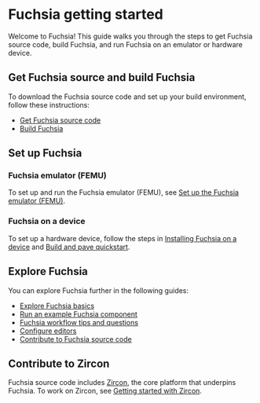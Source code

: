 # Fuchsia getting started

Welcome to Fuchsia! This guide walks you through the steps to get Fuchsia source code,
build Fuchsia, and run Fuchsia on an emulator or hardware device.

## Get Fuchsia source and build Fuchsia

To download the Fuchsia source code and set up your build environment, follow
these instructions:

 * [Get Fuchsia source code](/docs/get-started/get_fuchsia_source.md)
 * [Build Fuchsia](/docs/get-started/build_fuchsia.md)

## Set up Fuchsia 

### Fuchsia emulator (FEMU)

To set up and run the Fuchsia emulator (FEMU), see
[Set up the Fuchsia emulator (FEMU)](/docs/get-started/set_up_femu.md).

### Fuchsia on a device

To set up a hardware device, follow the steps in
[Installing Fuchsia on a device](/docs/development/hardware/paving.md)
and [Build and pave quickstart](/docs/development/build/build_and_pave_quickstart.md).

## Explore Fuchsia

You can explore Fuchsia further in the following guides:

 *   [Explore Fuchsia basics](/docs/get-started/explore_fuchsia.md)
 *   [Run an example Fuchsia component](/docs/development/run/run-examples.md)
 *   [Fuchsia workflow tips and questions](/docs/development/source_code/workflow_tips_and_faq.md)
 *   [Configure editors](/docs/development/editors/)
 *   [Contribute to Fuchsia source code](/docs/development/source_code/contribute_changes.md)

## Contribute to Zircon

Fuchsia source code includes [Zircon](/docs/concepts/kernel/README.md), the core platform
that underpins Fuchsia. To work on Zircon, see
[Getting started with Zircon](/docs/development/kernel/getting_started.md).